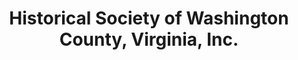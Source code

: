 ---
layout: repo
title: "Historical Society of Washington County, Virginia, Inc."
id: 16513
permalink: repos/16513/
---